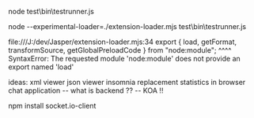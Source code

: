 node test\bin\testrunner.js

node --experimental-loader=./extension-loader.mjs test\bin\testrunner.js

file:///J:/dev/Jasper/extension-loader.mjs:34
export { load, getFormat, transformSource, getGlobalPreloadCode } from "node:module";
^^^^
SyntaxError: The requested module 'node:module' does not provide an export named 'load'

ideas:
xml viewer
json viewer
insomnia replacement
statistics in browser
chat application -- what is backend ??
-- KOA !!

npm install socket.io-client

